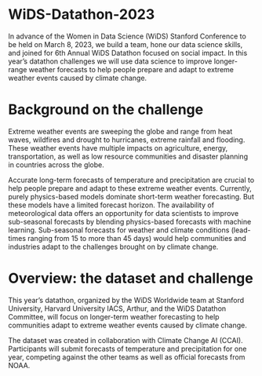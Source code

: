 # WiDS-Datathon-2023

In advance of the Women in Data Science (WiDS) Stanford Conference to be held on March 8, 2023, we build a team, hone our data science skills, and joined for  6th Annual WiDS Datathon focused on social impact.
In this year’s datathon challenges we will use data science to improve longer-range weather forecasts to help people prepare and adapt to extreme weather events caused by climate change.

# **Background on the challenge**
Extreme weather events are sweeping the globe and range from heat waves, wildfires and drought to hurricanes, extreme rainfall and flooding. These weather events have multiple impacts on agriculture, energy, transportation, as well as low resource communities and disaster planning in countries across the globe.

Accurate long-term forecasts of temperature and precipitation are crucial to help people prepare and adapt to these extreme weather events. Currently, purely physics-based models dominate short-term weather forecasting. But these models have a limited forecast horizon. The availability of meteorological data offers an opportunity for data scientists to improve sub-seasonal forecasts by blending physics-based forecasts with machine learning. Sub-seasonal forecasts for weather and climate conditions (lead-times ranging from 15 to more than 45 days) would help communities and industries adapt to the challenges brought on by climate change.


# **Overview: the dataset and challenge**
This year’s datathon, organized by the WiDS Worldwide team at Stanford University, Harvard University IACS, Arthur, and the WiDS Datathon Committee, will focus on longer-term weather forecasting to help communities adapt to extreme weather events caused by climate change.

The dataset was created in collaboration with Climate Change AI (CCAI). Participants will submit forecasts of temperature and precipitation for one year, competing against the other teams as well as official forecasts from NOAA.
